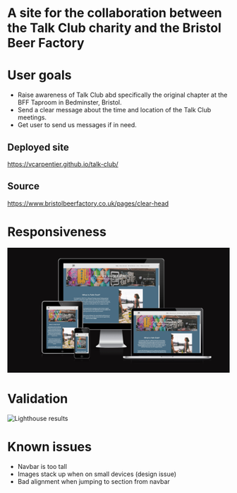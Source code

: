 # A site for the collaboration between the Talk Club charity and the Bristol Beer Factory

# User goals
- Raise awareness of Talk Club abd specifically the original chapter at the BFF Taproom in Bedminster, Bristol.
- Send a clear message about the time and location of the Talk Club meetings.
- Get user to send us messages if in need. 

## Deployed site
 https://vcarpentier.github.io/talk-club/

## Source
 https://www.bristolbeerfactory.co.uk/pages/clear-head

# Responsiveness
![responsiveness](docs/responsiveness.png)

# Validation
![Lighthouse results](docs/lighthouse-results.png)

# Known issues
- Navbar is too tall
- Images stack up when on small devices (design issue)
- Bad alignment when jumping to section from navbar